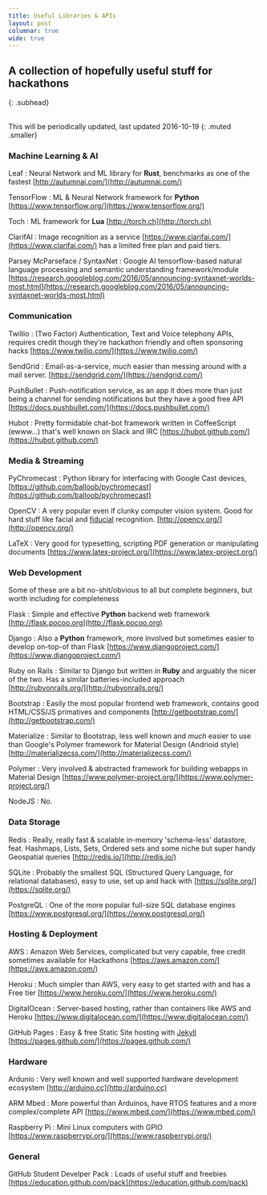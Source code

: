 ```yaml
---
title: Useful Libraries & APIs
layout: post
columnar: true
wide: true
---
```


## A collection of hopefully useful stuff for hackathons
{: .subhead}

<br>
This will be periodically updated, last updated 2016-10-19
{: .muted .smaller}


### Machine Learning & AI

Leaf
: Neural Network and ML library for **Rust**, benchmarks as one of the fastest [http://autumnai.com/](http://autumnai.com/)

TensorFlow
: ML & Neural Network framework for **Python** [https://www.tensorflow.org/](https://www.tensorflow.org/)

Toch
: ML framework for **Lua** [http://torch.ch](http://torch.ch)

ClarifAI
: Image recognition as a service [https://www.clarifai.com/](https://www.clarifai.com/) has a limited free plan and paid tiers.

Parsey McParseface / SyntaxNet
: Google AI tensorflow-based natural language processing and semantic understanding framework/module [https://research.googleblog.com/2016/05/announcing-syntaxnet-worlds-most.html](https://research.googleblog.com/2016/05/announcing-syntaxnet-worlds-most.html)


### Communication

Twillio
: (Two Factor) Authentication, Text and Voice telephony APIs, requires credit though they're hackathon friendly and often sponsoring hacks [https://www.twilio.com/](https://www.twilio.com/)

SendGrid
: Email-as-a-service, *much* easier than messing around with a mail server. [https://sendgrid.com/](https://sendgrid.com/)

PushBullet
: Push-notification service, as an app it does more than just being a channel for sending notifications but they have a good free API [https://docs.pushbullet.com/](https://docs.pushbullet.com/)

Hubot
: Pretty formidable chat-bot framework written in CoffeeScript (ewww...) that's well known on Slack and IRC [https://hubot.github.com/](https://hubot.github.com/)


### Media & Streaming

PyChromecast
: Python library for interfacing with Google Cast devices, [https://github.com/balloob/pychromecast](https://github.com/balloob/pychromecast)

OpenCV
: A very popular even if clunky computer vision system. Good for hard stuff like facial and [fiducial](https://en.wikipedia.org/wiki/Fiducial_marker) recognition. [http://opencv.org/](http://opencv.org/)

LaTeX
: Very good for typesetting, scripting PDF generation or manipulating documents [https://www.latex-project.org/](https://www.latex-project.org/)


### Web Development

Some of these are a bit no-shit/obvious to all but complete beginners, but worth including for completeness

Flask
: Simple and effective **Python** backend web framework [http://flask.pocoo.org](http://flask.pocoo.org)

Django
: Also a **Python** framework, more involved but sometimes easier to develop on-top-of than Flask [https://www.djangoproject.com/](https://www.djangoproject.com/)

Ruby on Rails
: Similar to Django but written in **Ruby** and arguably the nicer of the two. Has a similar batteries-included approach [http://rubyonrails.org/](http://rubyonrails.org/)

Bootstrap
: Easily the most popular frontend web framework, contains good HTML/CSS/JS primatives and components [http://getbootstrap.com/](http://getbootstrap.com/)

Materialize
: Similar to Bootstrap, less well known and *much* easier to use than Google's Polymer framework for Material Design (Andrioid style) [http://materializecss.com/](http://materializecss.com/)

Polymer
: Very involved & abstracted framework for building webapps in Material Design [https://www.polymer-project.org/](https://www.polymer-project.org/)

NodeJS
: No.


### Data Storage

Redis
: Really, really fast & scalable in-memory 'schema-less' datastore, feat. Hashmaps, Lists, Sets, Ordered sets and some niche but super handy Geospatial queries [http://redis.io/](http://redis.io/)

SQLite
: Probably the smallest SQL (Structured Query Language, for relational databases), easy to use, set up and hack with [https://sqlite.org/](https://sqlite.org/)

PostgreQL
: One of the more popular full-size SQL database engines [https://www.postgresql.org/](https://www.postgresql.org/)


### Hosting & Deployment

AWS
: Amazon Web Services, complicated but very capable, free credit sometimes available for Hackathons [https://aws.amazon.com/](https://aws.amazon.com/)

Heroku
: Much simpler than AWS, very easy to get started with and has a Free tier [https://www.heroku.com/](https://www.heroku.com/)

DigitalOcean
: Server-based hosting, rather than containers like AWS and Heroku [https://www.digitalocean.com/](https://www.digitalocean.com/)

GitHub Pages
: Easy & free Static Site hosting with [Jekyll](https://jekyllrb.com/) [https://pages.github.com/](https://pages.github.com/)


### Hardware

Ardunio
: Very well known and well supported hardware development ecosystem [http://arduino.cc](http://arduino.cc)

ARM Mbed
: More powerful than Arduinos, have RTOS features and a more complex/complete API [https://www.mbed.com/](https://www.mbed.com/)

Raspberry Pi
: Mini Linux computers with GPIO [https://www.raspberrypi.org/](https://www.raspberrypi.org/)


### General

GitHub Student Develper Pack
: Loads of useful stuff and freebies [https://education.github.com/pack](https://education.github.com/pack)

